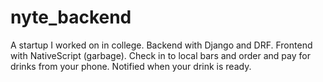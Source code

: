 # nyte_backend

A startup I worked on in college. Backend with Django and DRF. Frontend with NativeScript (garbage). Check in to local bars and order and pay for drinks from your phone. Notified when your drink is ready. 
